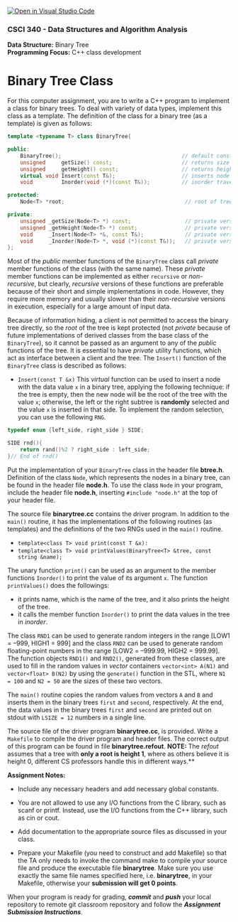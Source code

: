 [![Open in Visual Studio Code](https://classroom.github.com/assets/open-in-vscode-c66648af7eb3fe8bc4f294546bfd86ef473780cde1dea487d3c4ff354943c9ae.svg)](https://classroom.github.com/online_ide?assignment_repo_id=9019475&assignment_repo_type=AssignmentRepo)
### CSCI 340 - Data Structures and Algorithm Analysis

**Data Structure:**  Binary Tree <BR>
**Programming Focus:** C++ class development

# Binary Tree Class

For this computer assignment, you are to write a C++ program to implement a class for binary trees. To deal with variety of data types, implement this class as a template. The definition of the class for a binary tree (as a template) is given as follows:

```c++
template <typename T> class BinaryTree{

public:
    BinaryTree();                                      // default constructor
    unsigned     getSize() const;                      // returns size of tree
    unsigned     getHeight() const;                    // returns height of tree
    virtual void Insert(const T&);                     // inserts node in tree
    void         Inorder(void (*)(const T&));          // inorder traversal of tree

protected:
    Node<T> *root;                                      // root of tree

private:
    unsigned _getSize(Node<T> *) const;                 // private version of getSize()
    unsigned _getHeight(Node<T> *) const;               // private version of getHeight()
    void     _Insert(Node<T> *&, const T&);             // private version of Insert()
    void     _Inorder(Node<T> *, void (*)(const T&));   // private version of Inorder()
};
```

Most of the *public* member functions of the `BinaryTree` class call *private* member functions of the class (with the same name). These *private* member functions can be implemented as either `recursive` or *non-recursive*, but clearly, *recursive* versions of these functions are preferable because of their short and simple implementations in code. However, they require more memory and usually slower than their *non-recursive* versions in execution, especially for a large amount of input data.

Because of information hiding, a client is not permitted to access the binary tree directly, so the *root* of the tree is kept protected (not *private* because of future implementations of derived classes from the base class of the `BinaryTree`), so it cannot be passed as an argument to any of the *public* functions of the tree. It is essential to have *private* utility functions, which act as interface between a client and the tree. The `Insert()` function of the `BinaryTree` class is described as follows:

- `Insert(const T &x)` This *virtual* function can be used to insert a node with the data value `x` in a binary tree, applying the following technique: if the tree is empty, then the new node will be the root of the tree with the value `x`; otherwise, the left or the right subtree is **randomly** selected and the value `x` is inserted in that side. To implement the random selection, you can use the following `RNG`.

```c++
typedef enum {left_side, right_side } SIDE;

SIDE rnd(){ 
    return rand()%2 ? right_side : left_side;
}// End of rnd()
```

Put the implementation of your `BinaryTree` class in the header file **btree.h**. Definition of the class `Node`, which represents the nodes in a binary tree, can be found in the header file **node.h**. To use the class `Node` in your program, include the header file **node.h**, inserting `#include "node.h"` at the top of your header file.

The source file **binarytree.cc** contains the driver program. In addition to the `main()` routine, it has the implementations of the following routines (as templates) and the definitions of the two RNGs used in the `main()` routine.

- `template<class T> void print(const T &x):`
- `template<class T> void printValues(BinaryTree<T> &tree, const string &name);`

The unary function `print()` can be used as an argument to the member functions `Inorder()` to print the value of its argument `x`. The function `printValues()` does the followings:

- it prints name, which is the name of the tree, and it also prints the height of the tree.
- it calls the member function `Inorder()` to print the data values in the tree in *inorder*.

The class `RND1` can be used to generate random integers in the range [LOW1 = –999, HIGH1 = 999] and the class `RND2` can be used to generate random floating-point numbers in the range [LOW2 = –999.99, HIGH2 = 999.99]. The function objects `RND1()` and `RND2()`, generated from these classes, are used to fill in the random values in *vector* containers `vector<int> A(N1)` and `vector<float> B(N2)` by using the `generate()` function in the STL, where `N1 = 100` and `N2 = 50` are the sizes of these two vectors. 

The `main()` routine copies the random values from vectors `A` and `B` and inserts them in the binary trees `first` and `second`, respectively. At the end, the data values in the binary trees `first` and `second` are printed out on stdout with `LSIZE = 12` numbers in a single line.

The source file of the driver program **binarytree.cc**, is provided. Write a `Makefile` to compile the driver program and header files. The correct output of this program can be found in file **binarytree.refout**. **NOTE:** The _refout_ assumes that a tree with **only a root is height 1**, where as others believe it is height 0, different CS professors handle this in different ways.**

**Assignment Notes:**

- Include any necessary headers and add necessary global constants.

- You are not allowed to use any I/O functions from the C library, such as scanf or printf. Instead, use the I/O functions from the C++ library, such as cin or cout.

- Add documentation to the appropriate source files as discussed in your class.

- Prepare your Makefile (you need to construct and add Makefile) so that the TA only needs to invoke the command make to compile your source file and produce the executable file **binarytree**. Make sure you use exactly the same file names specified here, i.e. **binarytree**, in your Makefile, otherwise your **submission will get 0 points**.

When your program is ready for grading, ***commit*** and ***push*** your local repository to remote git classroom repository and follow the _**Assignment Submission Instructions**_.
